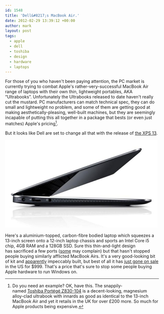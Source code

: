 ```yaml
---
id: 1548
title: 'Dell&#8217;s MacBook Air.'
date: 2012-02-29 13:39:12 +00:00
author: mark
layout: post
tags:
  - apple
  - dell
  - toshiba
  - design
  - hardware
  - laptops
---
```

For those of you who haven't been paying attention, the PC market is currently trying to combat Apple's rather-very-successful MacBook Air range of laptops with their own thin, lightweight portables, AKA &#8220;Ultrabooks&#8221;. Unfortunately the Ultrabooks released to date haven't really cut the mustard. PC manufacturers can match technical spec, they can do small and lightweight no problem, and some of them are getting good at making aesthetically-pleasing, well-built machines, but they are seemingly incapable of putting this all together in a package that bests (or even just matches) Apple's pricing[^fn-zomgappletax].

But it looks like Dell are set to change all that with the release of [the XPS 13](http://www.dell.com/html/global/xps13/xps-13-ultrabook.html).

![Dell XP 13 side-on](/images/fromwp/2012/02/dellxps13.jpg) 

Here's a aluminium-topped, carbon-fibre bodied laptop which squeezes a 13-inch screen onto a 12-inch laptop chassis and sports an Intel Core i5 chip, 4GB RAM and a 128GB SSD. Sure this thin-and-light design has sacrificed a few ports ([some](http://www.engadget.com/2012/01/10/dells-xps-13-ultrabook-announced/) may complain) but that hasn't stopped people buying similarly afflicted MacBook Airs. It's a very good-looking bit of kit and [apparently](http://technologizer.com/2012/01/11/dell-xps-13/) impeccably built, but best of all it has [just gone on sale](http://www.theverge.com/2012/2/27/2828576/dell-xps-13-ultrabook-shipping-date) in the US for $999. That's a price that's sure to stop some people buying Apple hardware to run Windows on.

[^fn-zomgappletax]: Do you need an example? OK, have this. The snappily-named [Toshiba Portégé Z830-104](http://uk.computers.toshiba-europe.com/innovation/series/Portege-Z830-Series/1112901/) is a decent-looking, magnesium alloy-clad ultrabook with innards as good as identical to the 13-inch MacBook Air and yet it retails in the UK for over £200 more. So much for Apple products being expensive.
